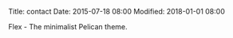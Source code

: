 Title: contact
Date: 2015-07-18 08:00
Modified: 2018-01-01 08:00

Flex - The minimalist Pelican theme.